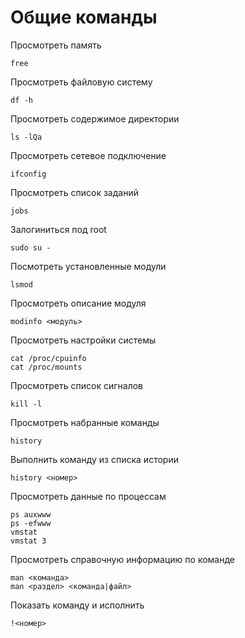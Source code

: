 # Общие команды

Просмотреть память

```
free
```

Просмотреть файловую систему

```
df -h
```

Просмотреть содержимое директории

```
ls -lQa
```

Просмотреть сетевое подключение

```
ifconfig
```

Просмотреть список заданий

```
jobs
```

Залогиниться под root

```
sudo su -
```

Посмотреть установленные модули

```
lsmod
```

Просмотреть описание модуля

```
modinfo <модуль>
```

Просмотреть настройки системы

```
cat /proc/cpuinfo
cat /proc/mounts
```

Просмотреть список сигналов

```
kill -l
```

Просмотреть набранные команды

```
history
```

Выполнить команду из списка истории

```
history <номер>
```

Просмотреть данные по процессам

```
ps auxwww
ps -efwww
vmstat
vmstat 3
```

Просмотреть справочную информацию по команде

```
man <команда>
man <раздел> <команда|файл>
```

Показать команду и исполнить

```
!<номер>
```